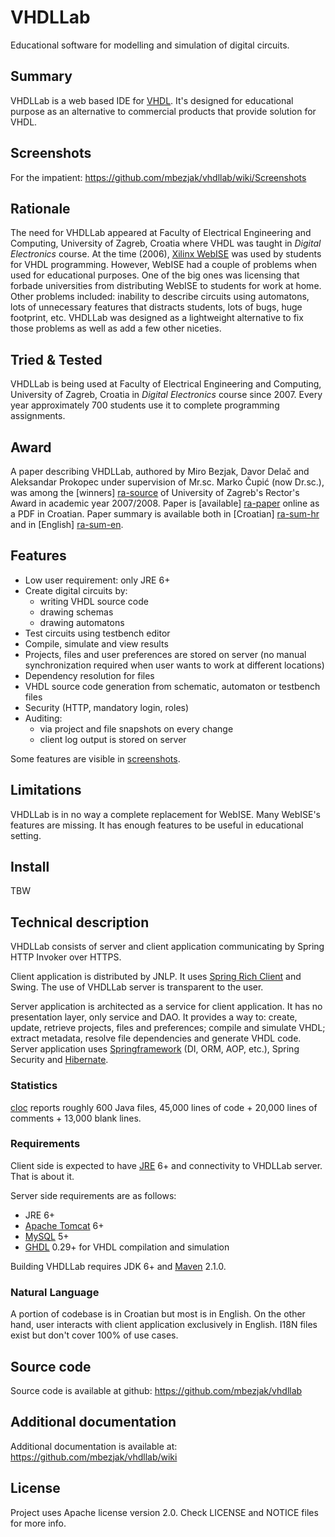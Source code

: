 # VHDLLab
Educational software for modelling and simulation of digital circuits.

## Summary
VHDLLab is a web based IDE for [VHDL](http://en.wikipedia.org/wiki/Vhdl). It's
designed for educational purpose as an alternative to commercial products that
provide solution for VHDL.

## Screenshots
For the impatient: https://github.com/mbezjak/vhdllab/wiki/Screenshots

## Rationale
The need for VHDLLab appeared at Faculty of Electrical Engineering and
Computing, University of Zagreb, Croatia where VHDL was taught in *Digital
Electronics* course. At the time (2006), [Xilinx WebISE](http://www.xilinx.com)
was used by students for VHDL programming. However, WebISE had a couple of
problems when used for educational purposes. One of the big ones was licensing
that forbade universities from distributing WebISE to students for work at home.
Other problems included: inability to describe circuits using automatons, lots
of unnecessary features that distracts students, lots of bugs, huge footprint,
etc. VHDLLab was designed as a lightweight alternative to fix those problems as
well as add a few other niceties.

## Tried & Tested
VHDLLab is being used at Faculty of Electrical Engineering and Computing,
University of Zagreb, Croatia in *Digital Electronics* course since 2007. Every
year approximately 700 students use it to complete programming assignments.

## Award
A paper describing VHDLLab, authored by Miro Bezjak, Davor Delač and Aleksandar
Prokopec under supervision of Mr.sc. Marko Čupić (now Dr.sc.), was among the
[winners] [ra-source] of University of Zagreb's Rector's Award in academic year
2007/2008. Paper is [available] [ra-paper] online as a PDF in Croatian. Paper
summary is available both in [Croatian] [ra-sum-hr] and in
[English] [ra-sum-en].

[ra-source]: http://www.unizg.hr/fileadmin/rektorat/dokumenti/rektnagrade/Rektorova_nagrada_2007-2008.pdf
[ra-paper]:  http://java.zemris.fer.hr/rektor/vhdllab/vhdllab-rad.pdf
[ra-sum-hr]: http://java.zemris.fer.hr/rektor/vhdllab/sazetak.html
[ra-sum-en]: http://java.zemris.fer.hr/rektor/vhdllab/summary.html

## Features

 * Low user requirement: only JRE 6+
 * Create digital circuits by:
    * writing VHDL source code
    * drawing schemas
    * drawing automatons
 * Test circuits using testbench editor
 * Compile, simulate and view results
 * Projects, files and user preferences are stored on server (no manual
   synchronization required when user wants to work at different locations)
 * Dependency resolution for files
 * VHDL source code generation from schematic, automaton or testbench files
 * Security (HTTP, mandatory login, roles)
 * Auditing:
    * via project and file snapshots on every change
    * client log output is stored on server

Some features are visible in
[screenshots](https://github.com/mbezjak/vhdllab/wiki/Screenshots).

## Limitations
VHDLLab is in no way a complete replacement for WebISE. Many WebISE's features
are missing. It has enough features to be useful in educational setting.

## Install
TBW

## Technical description
VHDLLab consists of server and client application communicating by Spring HTTP
Invoker over HTTPS.

Client application is distributed by JNLP. It uses
[Spring Rich Client](spring-rich-c.sourceforge.net) and Swing. The use of
VHDLLab server is transparent to the user.

Server application is architected as a service for client application. It has no
presentation layer, only service and DAO. It provides a way to: create, update,
retrieve projects, files and preferences; compile and simulate VHDL; extract
metadata, resolve file dependencies and generate VHDL code. Server application
uses [Springframework](http://www.springframework.org) (DI, ORM, AOP, etc.),
Spring Security and [Hibernate](http://www.hibernate.org).

### Statistics
[cloc](http://cloc.sourceforge.net) reports roughly 600 Java files, 45,000 lines
of code + 20,000 lines of comments + 13,000 blank lines.

### Requirements
Client side is expected to have [JRE](http://java.com) 6+ and connectivity to
VHDLLab server. That is about it.

Server side requirements are as follows:

 * JRE 6+
 * [Apache Tomcat](http://tomcat.apache.org) 6+
 * [MySQL](http://www.mysql.com) 5+
 * [GHDL](http://ghdl.free.fr) 0.29+ for VHDL compilation and simulation

Building VHDLLab requires JDK 6+ and [Maven](http://maven.apache.org) 2.1.0.

### Natural Language
A portion of codebase is in Croatian but most is in English. On the other hand,
user interacts with client application exclusively in English. I18N files exist
but don't cover 100% of use cases.

## Source code
Source code is available at github: https://github.com/mbezjak/vhdllab

## Additional documentation
Additional documentation is available at: https://github.com/mbezjak/vhdllab/wiki

## License
Project uses Apache license version 2.0. Check LICENSE and NOTICE files for
more info.
